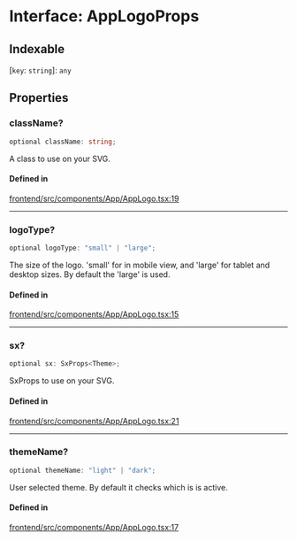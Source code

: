 # Interface: AppLogoProps

## Indexable

 \[`key`: `string`\]: `any`

## Properties

### className?

```ts
optional className: string;
```

A class to use on your SVG.

#### Defined in

[frontend/src/components/App/AppLogo.tsx:19](https://github.com/headlamp-k8s/headlamp/blob/2481a1c9f2b4a69a9320466e7a455215b14b97b0/frontend/src/components/App/AppLogo.tsx#L19)

***

### logoType?

```ts
optional logoType: "small" | "large";
```

The size of the logo. 'small' for in mobile view, and 'large' for tablet and desktop sizes. By default the 'large' is used.

#### Defined in

[frontend/src/components/App/AppLogo.tsx:15](https://github.com/headlamp-k8s/headlamp/blob/2481a1c9f2b4a69a9320466e7a455215b14b97b0/frontend/src/components/App/AppLogo.tsx#L15)

***

### sx?

```ts
optional sx: SxProps<Theme>;
```

SxProps to use on your SVG.

#### Defined in

[frontend/src/components/App/AppLogo.tsx:21](https://github.com/headlamp-k8s/headlamp/blob/2481a1c9f2b4a69a9320466e7a455215b14b97b0/frontend/src/components/App/AppLogo.tsx#L21)

***

### themeName?

```ts
optional themeName: "light" | "dark";
```

User selected theme. By default it checks which is is active.

#### Defined in

[frontend/src/components/App/AppLogo.tsx:17](https://github.com/headlamp-k8s/headlamp/blob/2481a1c9f2b4a69a9320466e7a455215b14b97b0/frontend/src/components/App/AppLogo.tsx#L17)
